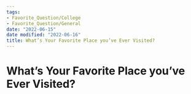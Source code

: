 ```yaml
---
tags:
- Favorite_Question/College
- Favorite_Question/General
date: "2022-06-15"
date modified: "2022-06-16"
title: What’s Your Favorite Place you’ve Ever Visited?
---
```


# What’s Your Favorite Place you’ve Ever Visited?
